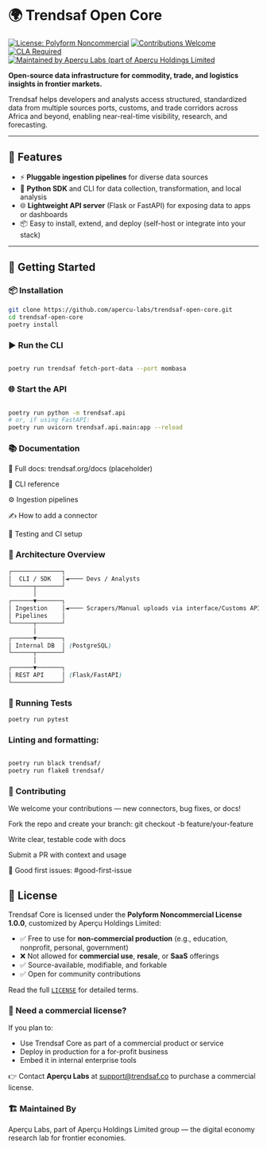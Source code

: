 # 🌍 Trendsaf Open Core

[![License: Polyform Noncommercial](https://img.shields.io/badge/license-Polyform%20Noncommercial%201.0.0-blue.svg)](./LICENSE.txt)
[![Contributions Welcome](https://img.shields.io/badge/contributions-welcome-brightgreen.svg)](./CONTRIBUTING.md)
[![CLA Required](https://img.shields.io/badge/CLA-required-orange.svg)](./CLA.md)
[![Maintained by Aperçu Labs (part of Aperçu Holdings Limited](https://img.shields.io/badge/maintained%20by-Aperçu%20Labs-blueviolet)](https://apercu.pro)



**Open-source data infrastructure for commodity, trade, and logistics insights in frontier markets.**

Trendsaf helps developers and analysts access structured, standardized data from multiple sources ports, customs, and trade corridors across Africa and beyond, enabling near-real-time visibility, research, and forecasting.

---

## 🚀 Features

- ⚡️ **Pluggable ingestion pipelines** for diverse data sources 
- 🧰 **Python SDK** and CLI for data collection, transformation, and local analysis  
- 🌐 **Lightweight API server** (Flask or FastAPI) for exposing data to apps or dashboards  
- 📦 Easy to install, extend, and deploy (self-host or integrate into your stack)

---

## 🔧 Getting Started

### 📦 Installation

```bash
git clone https://github.com/apercu-labs/trendsaf-open-core.git
cd trendsaf-open-core
poetry install

```


### ▶️ Run the CLI

```bash

poetry run trendsaf fetch-port-data --port mombasa

```


### 🌐 Start the API
```bash

poetry run python -m trendsaf.api
# or, if using FastAPI:
poetry run uvicorn trendsaf.api.main:app --reload

```

### 📚 Documentation
📖 Full docs: trendsaf.org/docs (placeholder)

📘 CLI reference

⚙️ Ingestion pipelines

✍️ How to add a connector

🧪 Testing and CI setup


### 🧩 Architecture Overview
``` css
┌──────────────┐
│  CLI / SDK   │◄──── Devs / Analysts
└──────┬───────┘
       │
┌──────▼───────┐
│ Ingestion    │◄──── Scrapers/Manual uploads via interface/Customs APIs
│ Pipelines    │
└──────┬───────┘
       │
┌──────▼───────┐
│ Internal DB  │ (PostgreSQL)
└──────┬───────┘
       │
┌──────▼───────┐
│ REST API     │ (Flask/FastAPI)
└──────────────┘

```

### 🧪 Running Tests

``` bash
poetry run pytest

```

### Linting and formatting:

``` bash

poetry run black trendsaf/
poetry run flake8 trendsaf/

```


### 👥 Contributing
We welcome your contributions — new connectors, bug fixes, or docs!

Fork the repo and create your branch: git checkout -b feature/your-feature

Write clear, testable code with docs

Submit a PR with context and usage

🔖 Good first issues: #good-first-issue



## 🔐 License

Trendsaf Core is licensed under the **Polyform Noncommercial License 1.0.0**, customized by Aperçu Holdings Limited:

- ✅ Free to use for **non-commercial production** (e.g., education, nonprofit, personal, government)
- ❌ Not allowed for **commercial use**, **resale**, or **SaaS** offerings
- ✅ Source-available, modifiable, and forkable
- ✅ Open for community contributions

Read the full [`LICENSE`](./LICENSE.txt) for detailed terms.

### 💼 Need a commercial license?

If you plan to:
- Use Trendsaf Core as part of a commercial product or service
- Deploy in production for a for-profit business
- Embed it in internal enterprise tools

👉 Contact **Aperçu Labs** at [support@trendsaf.co](mailto:support@trendsaf.co) to purchase a commercial license.


### 🏗 Maintained By
Aperçu Labs, part of Aperçu Holdings Limited group — the digital economy research lab for frontier economies.
